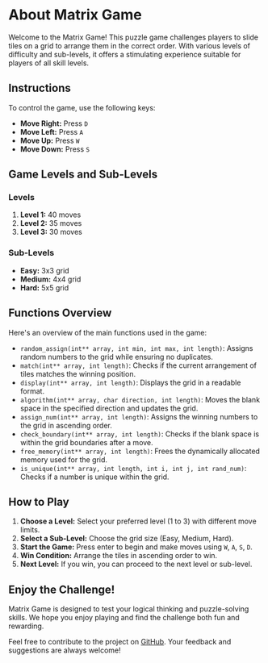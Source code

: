 # About Matrix Game

Welcome to the Matrix Game! This puzzle game challenges players to slide tiles on a grid to arrange them in the correct order. With various levels of difficulty and sub-levels, it offers a stimulating experience suitable for players of all skill levels.

## Instructions

To control the game, use the following keys:

- **Move Right:** Press `D`
- **Move Left:** Press `A`
- **Move Up:** Press `W`
- **Move Down:** Press `S`

## Game Levels and Sub-Levels

### Levels

1. **Level 1:** 40 moves
2. **Level 2:** 35 moves
3. **Level 3:** 30 moves

### Sub-Levels

- **Easy:** 3x3 grid
- **Medium:** 4x4 grid
- **Hard:** 5x5 grid

## Functions Overview

Here's an overview of the main functions used in the game:

- `random_assign(int** array, int min, int max, int length)`: Assigns random numbers to the grid while ensuring no duplicates.
- `match(int** array, int length)`: Checks if the current arrangement of tiles matches the winning position.
- `display(int** array, int length)`: Displays the grid in a readable format.
- `algorithm(int** array, char direction, int length)`: Moves the blank space in the specified direction and updates the grid.
- `assign_num(int** array, int length)`: Assigns the winning numbers to the grid in ascending order.
- `check_boundary(int** array, int length)`: Checks if the blank space is within the grid boundaries after a move.
- `free_memory(int** array, int length)`: Frees the dynamically allocated memory used for the grid.
- `is_unique(int** array, int length, int i, int j, int rand_num)`: Checks if a number is unique within the grid.

## How to Play

1. **Choose a Level:** Select your preferred level (1 to 3) with different move limits.
2. **Select a Sub-Level:** Choose the grid size (Easy, Medium, Hard).
3. **Start the Game:** Press enter to begin and make moves using `W`, `A`, `S`, `D`.
4. **Win Condition:** Arrange the tiles in ascending order to win.
5. **Next Level:** If you win, you can proceed to the next level or sub-level.

## Enjoy the Challenge!

Matrix Game is designed to test your logical thinking and puzzle-solving skills. We hope you enjoy playing and find the challenge both fun and rewarding.

Feel free to contribute to the project on [GitHub](https://github.com/your-repo-link). Your feedback and suggestions are always welcome!
